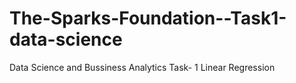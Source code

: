 # The-Sparks-Foundation--Task1-data-science
Data Science and Bussiness Analytics Task- 1 Linear Regression 
